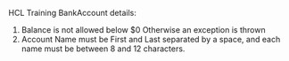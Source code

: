 HCL Training
BankAccount details:
1. Balance is not allowed below $0 Otherwise an exception is thrown
2. Account Name must be First and Last separated by a space, and each name must be
between 8 and 12 characters.